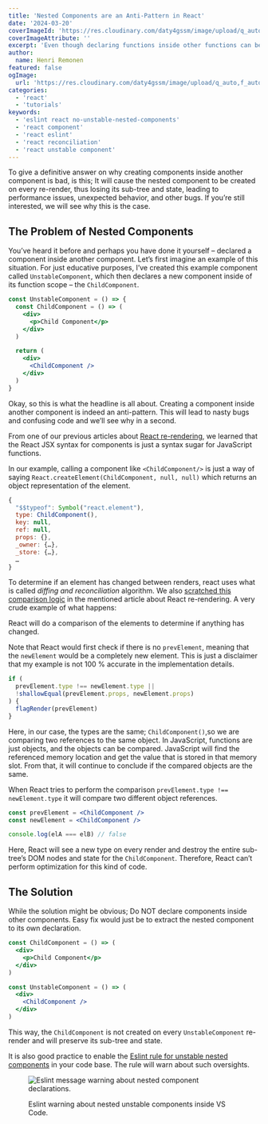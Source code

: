 ```yaml
---
title: 'Nested Components are an Anti-Pattern in React'
date: '2024-03-20'
coverImageId: 'https://res.cloudinary.com/daty4gssm/image/upload/q_auto,f_auto,w_1024/v1721906860/Nested_Components_are_an_Anti-Pattern_in_React_sxuuit.webp'
coverImageAttribute: ''
excerpt: 'Even though declaring functions inside other functions can be a used technique to tackle problems, it is an anti-pattern in React. Using nested components in React will lead to performance issues and unexpected bugs, if you would like to know why that is, this is your chance to do so!'
author:
  name: Henri Remonen
featured: false
ogImage:
  url: 'https://res.cloudinary.com/daty4gssm/image/upload/q_auto,f_auto,w_1024/v1721906860/Nested_Components_are_an_Anti-Pattern_in_React_sxuuit.webp'
categories:
  - 'react'
  - 'tutorials'
keywords:
  - 'eslint react no-unstable-nested-components'
  - 'react component'
  - 'react eslint'
  - 'react reconciliation'
  - 'react unstable component'
---
```


To give a definitive answer on why creating components inside another component is bad, is this; It will cause the nested component to be created on every re-render, thus losing its sub-tree and state, leading to performance issues, unexpected behavior, and other bugs. If you’re still interested, we will see why this is the case.

## The Problem of Nested Components

You’ve heard it before and perhaps you have done it yourself – declared a component inside another component. Let’s first imagine an example of this situation. For just educative purposes, I’ve created this example component called `UnstableComponent`, which then declares a new component inside of its function scope – the `ChildComponent`.

```jsx
const UnstableComponent = () => {
  const ChildComponent = () => (
    <div>
      <p>Child Component</p>
    </div>
  )

  return (
    <div>
      <ChildComponent />
    </div>
  )
}
```

Okay, so this is what the headline is all about. Creating a component inside another component is indeed an anti-pattern. This will lead to nasty bugs and confusing code and we’ll see why in a second.

From one of our previous articles about [React re-rendering](https://www.hremonen.com/blog/how-react-re-renders#components-and-elements-in-react), we learned that the React JSX syntax for components is just a syntax sugar for JavaScript functions.

In our example, calling a component like `<ChildComponent/>` is just a way of saying `React.createElement(ChildComponent, null, null)` which returns an object representation of the element.

```js
{
  "$$typeof": Symbol("react.element"),
  type: ChildComponent(),
  key: null,
  ref: null,
  props: {},
  _owner: {…},
  _store: {…},
  …
}
```

To determine if an element has changed between renders, react uses what is called _diffing and reconciliation_ algorithm. We also [scratched this comparison logic](https://www.hremonen.com/blog/how-react-re-renders#about-the-comparison) in the mentioned article about React re-rendering. A very crude example of what happens:

React will do a comparison of the elements to determine if anything has changed.

Note that React would first check if there is no `prevElement`, meaning that the `newElement` would be a completely new element. This is just a disclaimer that my example is not 100 % accurate in the implementation details.

```js
if (
  prevElement.type !== newElement.type ||
  !shallowEqual(prevElement.props, newElement.props)
) {
  flagRender(prevElement)
}
```

Here, in our case, the types are the same; `ChildComponent()`,so we are comparing two references to the same object. In JavaScript, functions are just objects, and the objects can be compared. JavaScript will find the referenced memory location and get the value that is stored in that memory slot. From that, it will continue to conclude if the compared objects are the same.

When React tries to perform the comparison `prevElement.type !== newElement.type` it will compare two different object references.

```jsx
const prevElement = <ChildComponent />
const newElement = <ChildComponent />

console.log(elA === elB) // false
```

Here, React will see a new type on every render and destroy the entire sub-tree’s DOM nodes and state for the `ChildComponent`. Therefore, React can’t perform optimization for this kind of code.

## The Solution

While the solution might be obvious; Do NOT declare components inside other components. Easy fix would just be to extract the nested component to its own declaration.

```jsx
const ChildComponent = () => (
  <div>
    <p>Child Component</p>
  </div>
)

const UnstableComponent = () => (
  <div>
    <ChildComponent />
  </div>
)
```

This way, the `ChildComponent` is not created on every `UnstableComponent` re-render and will preserve its sub-tree and state.

It is also good practice to enable the [Eslint rule for unstable nested components](https://github.com/jsx-eslint/eslint-plugin-react/blob/master/docs/rules/no-unstable-nested-components.md) in your code base. The rule will warn about such oversights.

<figure>

![Eslint message warning about nested component declarations.](https://res.cloudinary.com/daty4gssm/image/upload/q_auto,f_auto,h_150/v1721906869/Eslint_-_no_unstable_nested_components_warning_message_bstd87.webp 'Eslint-no-unstable-nested-components-warning-message')

<figcaption>

Eslint warning about nested unstable components inside VS Code.

</figcaption>

</figure>
